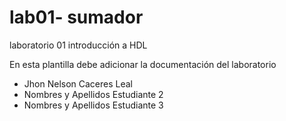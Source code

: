 # lab01- sumador 
laboratorio 01 introducción a HDL

En esta plantilla debe adicionar la documentación del laboratorio

* Jhon Nelson Caceres Leal
* Nombres y Apellidos Estudiante 2
* Nombres y Apellidos Estudiante 3

